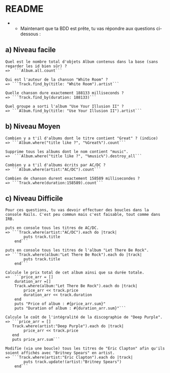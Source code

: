 # README

* * Maintenant que ta BDD est prête, tu vas répondre aux questions ci-dessous :

## a) Niveau facile

    Quel est le nombre total d'objets Album contenus dans la base (sans regarder les id bien sûr) ?
    =>  ```Album.all.count```

    Qui est l'auteur de la chanson "White Room" ?
    => ```Track.find_by(title: "White Room").artist```

    Quelle chanson dure exactement 188133 milliseconds ?
    => ```Track.find_by(duration: 188133)```

    Quel groupe a sorti l'album "Use Your Illusion II" ?
    => ```Album.find_by(title: "Use Your Illusion II").artist```


## b) Niveau Moyen

    Combien y a t'il d'albums dont le titre contient "Great" ? (indice)
    => ```Album.where("title like ?", "%Great%").count```

    Supprime tous les albums dont le nom contient "music".
    =>  ```Album.where("title like ?", "%music%").destroy_all```

    Combien y a t'il d'albums écrits par AC/DC ?
    => ```Album.where(artist:"AC/DC").count```

    Combien de chanson durent exactement 158589 millisecondes ?
    => ```Track.where(duration:158589).count```

## c) Niveau Difficile

    Pour ces questions, tu vas devoir effectuer des boucles dans la console Rails. C'est peu commun mais c'est faisable, tout comme dans IRB.

    puts en console tous les titres de AC/DC.
    => ```Track.where(artist:"AC/DC").each do |track|
            puts track.title
        end```

    puts en console tous les titres de l'album "Let There Be Rock".
    => ```Track.where(album:"Let There Be Rock").each do |track|
            puts track.title
        end```

    Calcule le prix total de cet album ainsi que sa durée totale.
    =>  ```price_arr = []
        duration_arr =[]
        Track.where(album:"Let There Be Rock").each do |track|
            price_arr << track.price
            duration_arr << track.duration
        end
        puts "Price of album : #{price_arr.sum}"
        puts "Duration of album : #{duration_arr.sum}"```

    Calcule le coût de l'intégralité de la discographie de "Deep Purple".
    => ```price_arr = []
       Track.where(artist:"Deep Purple").each do |track|
            price_arr << track.price
       end
       puts price_arr.sum```    

    Modifie (via une boucle) tous les titres de "Eric Clapton" afin qu'ils soient affichés avec "Britney Spears" en artist.
    => ```Track.where(artist:"Eric Clapton").each do |track|
            puts track.update!(artist:"Britney Spears")
        end```
